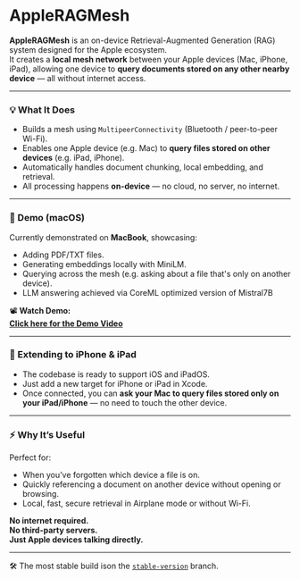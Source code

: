 # AppleRAGMesh

**AppleRAGMesh** is an on-device Retrieval-Augmented Generation (RAG) system designed for the Apple ecosystem.  
It creates a **local mesh network** between your Apple devices (Mac, iPhone, iPad), allowing one device to **query documents stored on any other nearby device** — all without internet access.

---

### 💡 What It Does

- Builds a mesh using `MultipeerConnectivity` (Bluetooth / peer-to-peer Wi-Fi).
- Enables one Apple device (e.g. Mac) to **query files stored on other devices** (e.g. iPad, iPhone).
- Automatically handles document chunking, local embedding, and retrieval.
- All processing happens **on-device** — no cloud, no server, no internet.

---

### 🎥 Demo (macOS)

Currently demonstrated on **MacBook**, showcasing:
- Adding PDF/TXT files.
- Generating embeddings locally with MiniLM.
- Querying across the mesh (e.g. asking about a file that's only on another device).
- LLM answering achieved via CoreML optimized version of Mistral7B
  
📽️ **Watch Demo:**  
**[Click here for the Demo Video](https://arizonastateu-my.sharepoint.com/:v:/g/personal/bsahni_sundevils_asu_edu/EaoZ1Q-0E0JKqLUGmAtcK00BtqUf2H5Xz5yv-wQ_X-MKTw?e=FpTojN)**

---


### 📱 Extending to iPhone & iPad

- The codebase is ready to support iOS and iPadOS.
- Just add a new target for iPhone or iPad in Xcode.
- Once connected, you can **ask your Mac to query files stored only on your iPad/iPhone** — no need to touch the other device.

---

### ⚡ Why It’s Useful

Perfect for:
- When you’ve forgotten which device a file is on.
- Quickly referencing a document on another device without opening or browsing.
- Local, fast, secure retrieval in Airplane mode or without Wi-Fi.

**No internet required.**  
**No third-party servers.**  
**Just Apple devices talking directly.**

---

🛠 The most stable build ison the [`stable-version`](https://github.com/bismansahni/AppleRAGMesh/tree/stable-version) branch.

